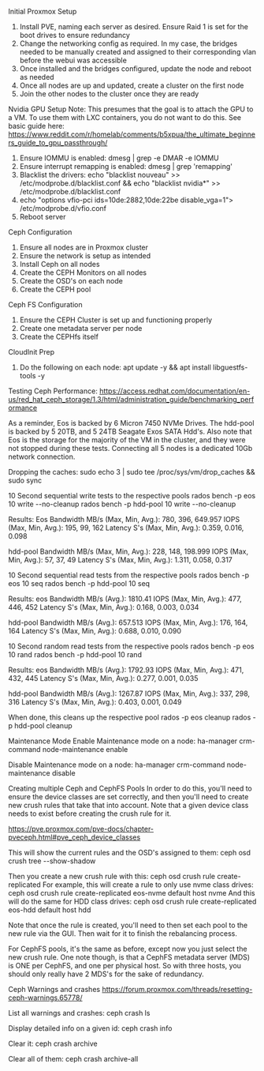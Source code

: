 Initial Proxmox Setup
1. Install PVE, naming each server as desired. Ensure Raid 1 is set for the boot drives to ensure redundancy
2. Change the networking config as required. In my case, the bridges needed to be manually created and assigned to their corresponding vlan before the webui was accessible
3. Once installed and the bridges configured, update the node and reboot as needed
4. Once all nodes are up and updated, create a cluster on the first node
5. Join the other nodes to the cluster once they are ready

Nvidia GPU Setup
Note: This presumes that the goal is to attach the GPU to a VM. To use them with LXC containers, you do not want to do this.
See basic guide here: https://www.reddit.com/r/homelab/comments/b5xpua/the_ultimate_beginners_guide_to_gpu_passthrough/
1. Ensure IOMMU is enabled: dmesg | grep -e DMAR -e IOMMU
2. Ensure interrupt remapping is enabled: dmesg | grep 'remapping'
3. Blacklist the drivers: echo "blacklist nouveau" >> /etc/modprobe.d/blacklist.conf && echo "blacklist nvidia*" >> /etc/modprobe.d/blacklist.conf
4. echo "options vfio-pci ids=10de:2882,10de:22be disable_vga=1"> /etc/modprobe.d/vfio.conf
4. Reboot server

Ceph Configuration
1. Ensure all nodes are in Proxmox cluster
2. Ensure the network is setup as intended
3. Install Ceph on all nodes
4. Create the CEPH Monitors on all nodes
5. Create the OSD's on each node
6. Create the CEPH pool

Ceph FS Configuration
1. Ensure the CEPH Cluster is set up and functioning properly
2. Create one metadata server per node
3. Create the CEPHfs itself

CloudInit Prep
1. Do the following on each node: apt update -y && apt install libguestfs-tools -y

Testing Ceph Performance:
https://access.redhat.com/documentation/en-us/red_hat_ceph_storage/1.3/html/administration_guide/benchmarking_performance

As a reminder, Eos is backed by 6 Micron 7450 NVMe Drives. The hdd-pool is backed by 5 20TB, and 5 24TB Seagate Exos SATA Hdd's. Also note that Eos is the storage for the majority of the VM in the cluster, and they were not stopped during these tests. Connecting all 5 nodes is a dedicated 10Gb network connection.

Dropping the caches:
sudo echo 3 | sudo tee /proc/sys/vm/drop_caches && sudo sync

10 Second sequential write tests to the respective pools
rados bench -p eos 10 write --no-cleanup
rados bench -p hdd-pool 10 write --no-cleanup

Results:
Eos
Bandwidth MB/s (Max, Min, Avg.): 780, 396, 649.957
IOPS (Max, Min, Avg.): 195, 99, 162
Latency S's (Max, Min, Avg.): 0.359, 0.016, 0.098

hdd-pool
Bandwidth MB/s (Max, Min, Avg.): 228, 148, 198.999
IOPS (Max, Min, Avg.): 57, 37, 49
Latency S's (Max, Min, Avg.): 1.311, 0.058, 0.317

10 Second sequential read tests from the respective pools
rados bench -p eos 10 seq
rados bench -p hdd-pool 10 seq

Results:
eos
Bandwidth MB/s (Avg.): 1810.41
IOPS (Max, Min, Avg.): 477, 446, 452
Latency S's (Max, Min, Avg.): 0.168, 0.003, 0.034

hdd-pool
Bandwidth MB/s (Avg.): 657.513
IOPS (Max, Min, Avg.): 176, 164, 164
Latency S's (Max, Min, Avg.): 0.688, 0.010, 0.090

10 Second random read tests from the respective pools
rados bench -p eos 10 rand
rados bench -p hdd-pool 10 rand

Results:
eos
Bandwidth MB/s (Avg.): 1792.93
IOPS (Max, Min, Avg.): 471, 432, 445
Latency S's (Max, Min, Avg.): 0.277, 0.001, 0.035

hdd-pool
Bandwidth MB/s (Avg.): 1267.87
IOPS (Max, Min, Avg.): 337, 298, 316
Latency S's (Max, Min, Avg.): 0.403, 0.001, 0.049

When done, this cleans up the respective pool
rados -p eos cleanup
rados -p hdd-pool cleanup

Maintenance Mode
Enable Maintenance mode on a node:
ha-manager crm-command node-maintenance enable <node>

Disable Maintenance mode on a node:
ha-manager crm-command node-maintenance disable <node>

Creating multiple Ceph and CephFS Pools
In order to do this, you'll need to ensure the device classes are set correctly, and then you'll need to create new crush rules that take that into account. Note that a given device class needs to exist before creating the crush rule for it.

https://pve.proxmox.com/pve-docs/chapter-pveceph.html#pve_ceph_device_classes

This will show the current rules and the OSD's assigned to them: ceph osd crush tree --show-shadow

Then you create a new crush rule with this: ceph osd crush rule create-replicated <rule-name> <root> <failure-domain> <class>
For example, this will create a rule to only use nvme class drives: ceph osd crush rule create-replicated eos-nvme default host nvme
And this will do the same for HDD class drives: ceph osd crush rule create-replicated eos-hdd default host hdd

Note that once the rule is created, you'll need to then set each pool to the new rule via the GUI. Then wait for it to finish the rebalancing process.

For CephFS pools, it's the same as before, except now you just select the new crush rule. One note though, is that a CephFS metadata server (MDS) is ONE per CephFS, and one per physical host. So with three hosts, you should only really have 2 MDS's for the sake of redundancy.

Ceph Warnings and crashes
https://forum.proxmox.com/threads/resetting-ceph-warnings.65778/

List all warnings and crashes: ceph crash ls

Display detailed info on a given id: ceph crash info <id>

Clear it: ceph crash archive <id>

Clear all of them: ceph crash archive-all
